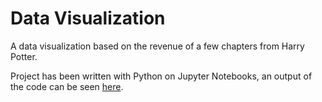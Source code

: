 # Data Visualization

A data visualization based on the revenue of a few chapters from Harry Potter.

Project has been written with Python on Jupyter Notebooks, an output of the code can be seen [here](https://github.com/simo54/dataVisualization/blob/main/dataVisualization.ipynb).
